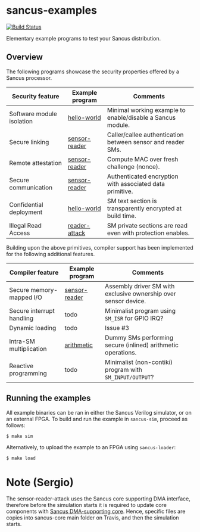 # sancus-examples
[![Build Status](https://travis-ci.org/S3rg7o/sancus-examples.svg?branch=master)](https://travis-ci.org/S3rg7o/sancus-examples)

Elementary example programs to test your Sancus distribution.

## Overview

The following programs showcase the security properties offered by a Sancus processor.

| Security feature          | Example program                | Comments                                                        |
|-------------------------- |--------------------------------|-----------------------------------------------------------------|
| Software module isolation | [hello-world](hello-world)     | Minimal working example to enable/disable a Sancus module.      |
| Secure linking            | [sensor-reader](sensor-reader) | Caller/callee authentication between sensor and reader SMs.     |
| Remote attestation        | [sensor-reader](sensor-reader) | Compute MAC over fresh challenge (nonce).                       |
| Secure communication      | [sensor-reader](sensor-reader) | Authenticated encryption with associated data primitive.        |
| Confidential deployment   | [hello-world](hello-world)     | SM text section is transparently encrypted at build time.       |
| Illegal Read Access       | [reader-attack](sensor-reader-attack) | SM private sections are read even with protection enables.      |


Building upon the above primitives, compiler support has been implemented for the following additional features.

| Compiler feature          | Example program                | Comments                                                        |
|-------------------------- |--------------------------------|-----------------------------------------------------------------|
| Secure memory-mapped I/O  | [sensor-reader](sensor-reader) | Assembly driver SM with exclusive ownership over sensor device. |
| Secure interrupt handling | todo                           | Minimalist program using `SM_ISR` for GPIO IRQ?                 |
| Dynamic loading           | todo                           | Issue #3                                                        |
| Intra-SM multiplication   | [arithmetic](arithmetic)       | Dummy SMs performing secure (inlined) arithmetic operations.    |
| Reactive programming      | todo                           | Minimalist (non-contiki) program with `SM_INPUT/OUTPUT`?        |


## Running the examples

All example binaries can be ran in either the Sancus Verilog simulator, or on an external FPGA. To build and run the example in `sancus-sim`, proceed as follows:

```bash
$ make sim
```

Alternatively, to upload the example to an FPGA using `sancus-loader`:

```bash
$ make load
```

# Note (Sergio)
The sensor-reader-attack uses the Sancus core supporting DMA interface, therefore before the simulation starts it is required to update core components with [Sancus DMA-supporting core](https://github.com/S3rg7o/sancus-core/tree/master/core/rtl/verilog).
Hence, specific files are copies into sancus-core main folder on Travis, and then the simulation starts. 
